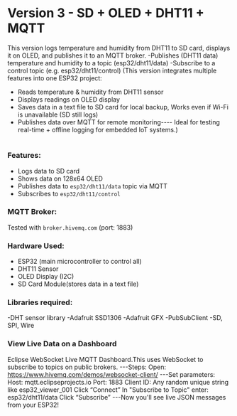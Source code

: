 # Version 3 - SD + OLED + DHT11 + MQTT

This version logs temperature and humidity from DHT11 to SD card, displays it on OLED, and publishes it to an MQTT broker.
-Publishes (DHT11 data) temperature and humidity to a topic (esp32/dht11/data)
-Subscribe to a control topic (e.g. esp32/dht11/control)
(This version integrates multiple features into one ESP32 project:
- Reads temperature & humidity from DHT11 sensor
- Displays readings on OLED display
- Saves data in  a text file to SD card for local backup, Works even if Wi-Fi is unavailable (SD still logs)
- Publishes data over MQTT for remote monitoring---- Ideal for testing real-time + offline logging for embedded IoT systems.)
#
  

### Features:
- Logs data to SD card
- Shows data on 128x64 OLED
- Publishes data to `esp32/dht11/data` topic via MQTT
- Subscribes to `esp32/dht11/control` 

### MQTT Broker:
Tested with `broker.hivemq.com` (port: 1883)

### Hardware Used:
- ESP32 (main microcontroller to control all)
- DHT11 Sensor
- OLED Display (I2C)
- SD Card Module(stores data in  a text file)
### Libraries required:
-DHT sensor library
-Adafruit SSD1306
-Adafruit GFX
-PubSubClient
-SD, SPI, Wire
### View Live Data on a Dashboard
   Eclipse WebSocket Live MQTT Dashboard.This uses WebSocket to subscribe to topics on public brokers.
 ---Steps:
         Open: https://www.hivemq.com/demos/websocket-client/
---Set parameters:
        Host: mqtt.eclipseprojects.io
        Port: 1883
        Client ID: Any random unique string like esp32_viewer_001
        Click “Connect”
        In "Subscribe to Topic" enter: esp32/dht11/data
        Click “Subscribe”
---Now you'll see live JSON messages from your ESP32!



